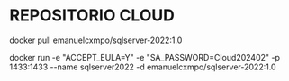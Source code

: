 # REPOSITORIO CLOUD

docker pull emanuelcxmpo/sqlserver-2022:1.0

docker run -e "ACCEPT_EULA=Y" -e "SA_PASSWORD=Cloud202402" -p 1433:1433 --name sqlserver2022 -d emanuelcxmpo/sqlserver-2022:1.0
